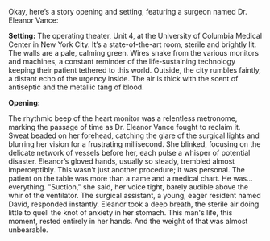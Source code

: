 Okay, here’s a story opening and setting, featuring a surgeon named Dr. Eleanor Vance:

**Setting:** The operating theater, Unit 4, at the University of Columbia Medical Center in New York City. It’s a state-of-the-art room, sterile and brightly lit. The walls are a pale, calming green. Wires snake from the various monitors and machines, a constant reminder of the life-sustaining technology keeping their patient tethered to this world. Outside, the city rumbles faintly, a distant echo of the urgency inside. The air is thick with the scent of antiseptic and the metallic tang of blood.

**Opening:**

The rhythmic beep of the heart monitor was a relentless metronome, marking the passage of time as Dr. Eleanor Vance fought to reclaim it. Sweat beaded on her forehead, catching the glare of the surgical lights and blurring her vision for a frustrating millisecond. She blinked, focusing on the delicate network of vessels before her, each pulse a whisper of potential disaster. Eleanor’s gloved hands, usually so steady, trembled almost imperceptibly. This wasn't just another procedure; it was personal. The patient on the table was more than a name and a medical chart. He was… everything. "Suction," she said, her voice tight, barely audible above the whir of the ventilator. The surgical assistant, a young, eager resident named David, responded instantly. Eleanor took a deep breath, the sterile air doing little to quell the knot of anxiety in her stomach. This man's life, this moment, rested entirely in her hands. And the weight of that was almost unbearable.
